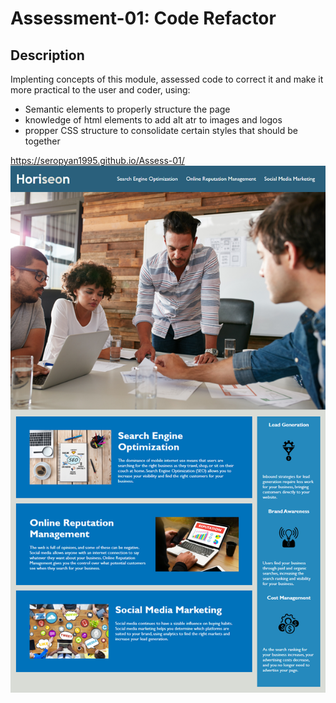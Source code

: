 # Assessment-01: Code Refactor

## Description
Implenting concepts of this module, assessed code to correct it and make it more practical to the user and coder, using:
* Semantic elements to properly structure the page
* knowledge of html elements to add alt atr to images and logos
* propper CSS structure to consolidate certain styles that should be together

 https://seropyan1995.github.io/Assess-01/
![Screenshot of final result](./Assets/01-html-css-git-homework-demo.png)
